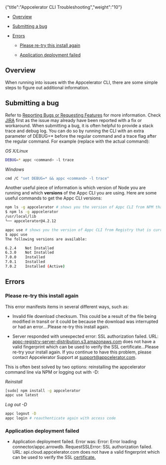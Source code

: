 {"title":"Appcelerator CLI Troubleshooting","weight":"10"}

* [Overview](#overview)

* [Submitting a bug](#submitting-a-bug)

* [Errors](#errors)

    * [Please re-try this install again](#please-re-try-this-install-again)

    * [Application deployment failed](#application-deployment-failed)

## Overview

When running into issues with the Appcelerator CLI, there are some simple steps to figure out additional information.

## Submitting a bug

Refer to [Reporting Bugs or Requesting Features](/docs/appc/Axway_Appcelerator_Studio/Axway_Appcelerator_Studio_Guide/Studio_Troubleshooting/Reporting_Bugs_or_Requesting_Features/) for more information. Check [JIRA](https://jira.appcelerator.org/projects/CLI/issues) first as the issue may already have been reported with a fix or workaround. When submitting a bug, it is often helpful to provide a stack trace and debug log. You can do so by running the CLI with an extra parameter of DEBUG=\* before the regular command and a trace flag after the regular command. For example (replace <command> with the actual command):

*OS X/Linux*

```bash
DEBUG=* appc <command> -l trace
```

*Windows*

```bash
cmd /C "set DEBUG=* && appc <command> -l trace"
```

Another useful piece of information is which version of Node you are running and which **versions** of the Appc CLI you are using. Here are some useful commands to get the Appc CLI versions:

```bash
npm ls -g appcelerator # shows you the version of Appc CLI from NPM that is currently installed
$ npm ls -g appcelerator
/usr/local/lib
└── appcelerator@4.2.12

appc use # shows you the version of Appc CLI from Registry that is currently selected and installed
$ appc use
The following versions are available:

6.2.4    Not Installed
6.3.0    Not Installed
7.0.0    Installed
7.0.1    Installed
7.0.2    Installed (Active)
```

## Errors

### Please re-try this install again

This error manifests items in several different ways, such as:

* Invalid file download checksum. This could be a result of the file being modified in transit or it could be because the download was interrupted or had an error....Please re-try this install again.

* Server responded with unexpected error: SSL authorization failed. URL: [appc-registry-server-distribution.s3.amazonaws.com](http://appc-registry-server-distribution.s3.amazonaws.com/) does not have a valid fingerprint which can be used to verify the SSL certificate...Please re-try your install again. If you continue to have this problem, please contact Appcelerator Support at support@appcelerator.com.

This is often best solved by two options: reinstalling the appcelerator command line via NPM or logging out with -D:

*Reinstall*

```bash
[sudo] npm install -g appcelerator
appc use latest
```

*Log out -D*

```bash
appc logout -D
appc login # reauthenticate again with access code
```

### Application deployment failed

* Application deployment failed. Error was: Error: Error loading connector/appc.arrowdb. RequestSSLError: SSL authorization failed. URL: api.cloud.appcelerator.com does not have a valid fingerprint which can be used to verify the SSL [certificate.](http://certificate.at/)
